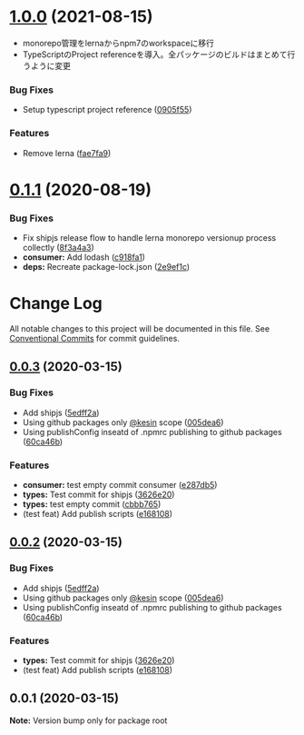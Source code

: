 # [1.0.0](https://github.com/Kesin11/monorepo-typescript-sandbox/compare/v0.1.1...v1.0.0) (2021-08-15)

- monorepo管理をlernaからnpm7のworkspaceに移行
- TypeScriptのProject referenceを導入。全パッケージのビルドはまとめて行うように変更

### Bug Fixes

* Setup typescript project reference ([0905f55](https://github.com/Kesin11/monorepo-typescript-sandbox/commit/0905f55da836025699172b22c05bd59ad4023bb8))


### Features

* Remove lerna ([fae7fa9](https://github.com/Kesin11/monorepo-typescript-sandbox/commit/fae7fa94bf71131d0fb3ccdf4becf3eeaa0f5aaf))



# [0.1.1](https://github.com/Kesin11/monorepo-typescript-sandbox/compare/v0.1.0...v0.1.1) (2020-08-19)


### Bug Fixes

* Fix shipjs release flow to handle lerna monorepo versionup process collectly ([8f3a4a3](https://github.com/Kesin11/monorepo-typescript-sandbox/commit/8f3a4a3749499bb23fc3d206d0b637ea3ca12c43))
* **consumer:** Add lodash ([c918fa1](https://github.com/Kesin11/monorepo-typescript-sandbox/commit/c918fa1fed782df7dec52f6e95809b28b8692234))
* **deps:** Recreate package-lock.json ([2e9ef1c](https://github.com/Kesin11/monorepo-typescript-sandbox/commit/2e9ef1c7eb63179d1a711045df6b85c7e3081d7a))



# Change Log

All notable changes to this project will be documented in this file.
See [Conventional Commits](https://conventionalcommits.org) for commit guidelines.

## [0.0.3](https://github.com/Kesin11/monorepo-typescript-sandbox/compare/v0.0.1...v0.0.3) (2020-03-15)


### Bug Fixes

* Add shipjs ([5edff2a](https://github.com/Kesin11/monorepo-typescript-sandbox/commit/5edff2ad80175098e875befdfef289e54bbb4e43))
* Using github packages only [@kesin](https://github.com/kesin) scope ([005dea6](https://github.com/Kesin11/monorepo-typescript-sandbox/commit/005dea6c9e10f49749cf93cd3d3667f0ac329a3a))
* Using publishConfig inseatd of .npmrc publishing to github packages ([60ca46b](https://github.com/Kesin11/monorepo-typescript-sandbox/commit/60ca46b5cb0e09c90743f2e1efbf4fcb320c30a7))


### Features

* **consumer:** test empty commit consumer ([e287db5](https://github.com/Kesin11/monorepo-typescript-sandbox/commit/e287db5cfef923619f97bf21bfb856e282c71e12))
* **types:** Test commit for shipjs ([3626e20](https://github.com/Kesin11/monorepo-typescript-sandbox/commit/3626e20c572b35b2e8bd1154d49340809d46e730))
* **types:** test empty commit ([cbbb765](https://github.com/Kesin11/monorepo-typescript-sandbox/commit/cbbb765febb6a7ee2aaeebf90e9ae633ab0c7ef7))
* (test feat) Add publish scripts ([e168108](https://github.com/Kesin11/monorepo-typescript-sandbox/commit/e168108cfc664a91e2cdc0dd5b4784a07ca05ec3))





## [0.0.2](https://github.com/Kesin11/monorepo-typescript-sandbox/compare/v0.0.1...v0.0.2) (2020-03-15)


### Bug Fixes

* Add shipjs ([5edff2a](https://github.com/Kesin11/monorepo-typescript-sandbox/commit/5edff2ad80175098e875befdfef289e54bbb4e43))
* Using github packages only [@kesin](https://github.com/kesin) scope ([005dea6](https://github.com/Kesin11/monorepo-typescript-sandbox/commit/005dea6c9e10f49749cf93cd3d3667f0ac329a3a))
* Using publishConfig inseatd of .npmrc publishing to github packages ([60ca46b](https://github.com/Kesin11/monorepo-typescript-sandbox/commit/60ca46b5cb0e09c90743f2e1efbf4fcb320c30a7))


### Features

* **types:** Test commit for shipjs ([3626e20](https://github.com/Kesin11/monorepo-typescript-sandbox/commit/3626e20c572b35b2e8bd1154d49340809d46e730))
* (test feat) Add publish scripts ([e168108](https://github.com/Kesin11/monorepo-typescript-sandbox/commit/e168108cfc664a91e2cdc0dd5b4784a07ca05ec3))





## 0.0.1 (2020-03-15)

**Note:** Version bump only for package root

